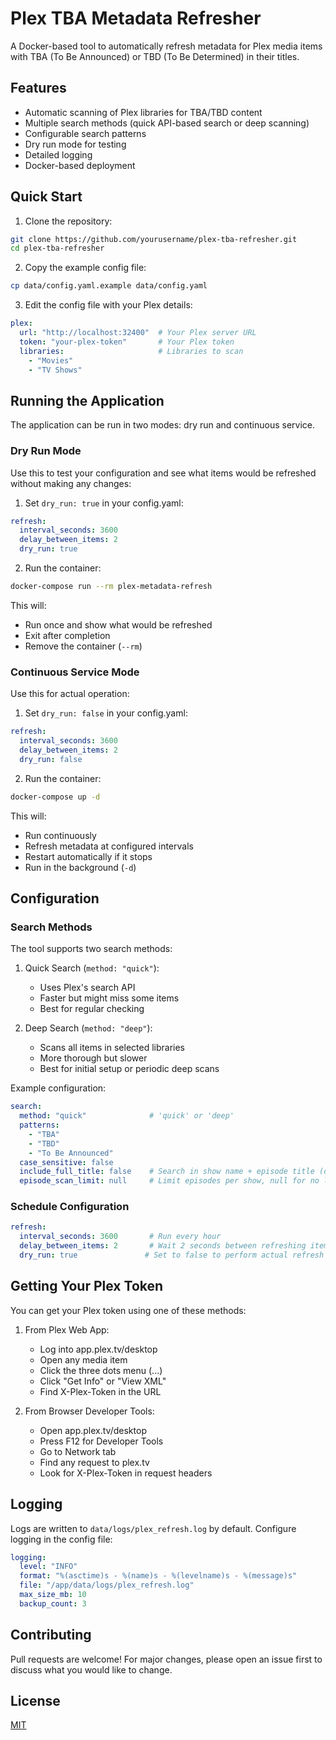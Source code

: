# Plex TBA Metadata Refresher

A Docker-based tool to automatically refresh metadata for Plex media items with TBA (To Be Announced) or TBD (To Be Determined) in their titles.

## Features

- Automatic scanning of Plex libraries for TBA/TBD content
- Multiple search methods (quick API-based search or deep scanning)
- Configurable search patterns
- Dry run mode for testing
- Detailed logging
- Docker-based deployment

## Quick Start

1. Clone the repository:
```bash
git clone https://github.com/yourusername/plex-tba-refresher.git
cd plex-tba-refresher
```

2. Copy the example config file:
```bash
cp data/config.yaml.example data/config.yaml
```

3. Edit the config file with your Plex details:
```yaml
plex:
  url: "http://localhost:32400"  # Your Plex server URL
  token: "your-plex-token"       # Your Plex token
  libraries:                     # Libraries to scan
    - "Movies"
    - "TV Shows"
```

## Running the Application

The application can be run in two modes: dry run and continuous service.

### Dry Run Mode
Use this to test your configuration and see what items would be refreshed without making any changes:

1. Set `dry_run: true` in your config.yaml:
```yaml
refresh:
  interval_seconds: 3600
  delay_between_items: 2
  dry_run: true
```

2. Run the container:
```bash
docker-compose run --rm plex-metadata-refresh
```
This will:
- Run once and show what would be refreshed
- Exit after completion
- Remove the container (`--rm`)

### Continuous Service Mode
Use this for actual operation:

1. Set `dry_run: false` in your config.yaml:
```yaml
refresh:
  interval_seconds: 3600
  delay_between_items: 2
  dry_run: false
```

2. Run the container:
```bash
docker-compose up -d
```
This will:
- Run continuously
- Refresh metadata at configured intervals
- Restart automatically if it stops
- Run in the background (`-d`)

## Configuration

### Search Methods

The tool supports two search methods:

1. Quick Search (`method: "quick"`):
   - Uses Plex's search API
   - Faster but might miss some items
   - Best for regular checking

2. Deep Search (`method: "deep"`):
   - Scans all items in selected libraries
   - More thorough but slower
   - Best for initial setup or periodic deep scans

Example configuration:
```yaml
search:
  method: "quick"              # 'quick' or 'deep'
  patterns:
    - "TBA"
    - "TBD"
    - "To Be Announced"
  case_sensitive: false
  include_full_title: false    # Search in show name + episode title (deep search only)
  episode_scan_limit: null     # Limit episodes per show, null for no limit (deep search only)
```

### Schedule Configuration

```yaml
refresh:
  interval_seconds: 3600       # Run every hour
  delay_between_items: 2       # Wait 2 seconds between refreshing items
  dry_run: true               # Set to false to perform actual refresh
```

## Getting Your Plex Token

You can get your Plex token using one of these methods:

1. From Plex Web App:
   - Log into app.plex.tv/desktop
   - Open any media item
   - Click the three dots menu (...)
   - Click "Get Info" or "View XML"
   - Find X-Plex-Token in the URL

2. From Browser Developer Tools:
   - Open app.plex.tv/desktop
   - Press F12 for Developer Tools
   - Go to Network tab
   - Find any request to plex.tv
   - Look for X-Plex-Token in request headers

## Logging

Logs are written to `data/logs/plex_refresh.log` by default. Configure logging in the config file:

```yaml
logging:
  level: "INFO"
  format: "%(asctime)s - %(name)s - %(levelname)s - %(message)s"
  file: "/app/data/logs/plex_refresh.log"
  max_size_mb: 10
  backup_count: 3
```

## Contributing

Pull requests are welcome! For major changes, please open an issue first to discuss what you would like to change.

## License

[MIT](LICENSE)